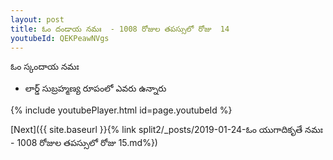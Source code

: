 ```yaml
---
layout: post
title: ఓం దండాయ నమః  - 1008 రోజుల తపస్సులో రోజు  14
youtubeId: QEKPeawNVgs
---
```

 
 
 ఓం స్కందాయ నమః  
 
 -  లార్డ్ సుబ్రహ్మణ్య రూపంలో ఎవరు ఉన్నారు 
 
  
 
  
 
 
 
 
 
 


{% include youtubePlayer.html id=page.youtubeId %}
 
[Next]({{ site.baseurl }}{% link  split2/_posts/2019-01-24-ఓం యుగాదికృతే నమః   - 1008 రోజుల తపస్సులో రోజు  15.md%})
 

